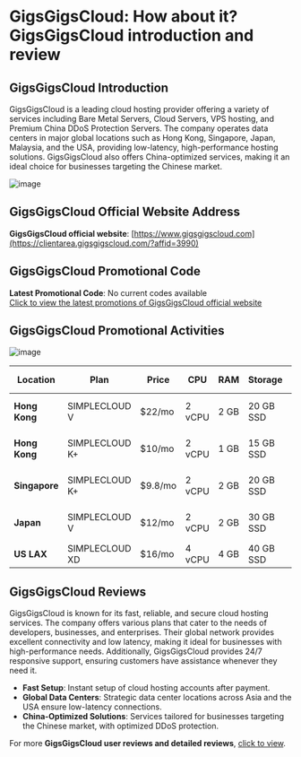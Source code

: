 # GigsGigsCloud: How about it? GigsGigsCloud introduction and review

## GigsGigsCloud Introduction
GigsGigsCloud is a leading cloud hosting provider offering a variety of services including Bare Metal Servers, Cloud Servers, VPS hosting, and Premium China DDoS Protection Servers. The company operates data centers in major global locations such as Hong Kong, Singapore, Japan, Malaysia, and the USA, providing low-latency, high-performance hosting solutions. GigsGigsCloud also offers China-optimized services, making it an ideal choice for businesses targeting the Chinese market.

![image](https://github.com/user-attachments/assets/0290964e-3304-4660-8922-3cde16a2b7e5)

## GigsGigsCloud Official Website Address
**GigsGigsCloud official website**: [https://www.gigsgigscloud.com](https://clientarea.gigsgigscloud.com/?affid=3990)

## GigsGigsCloud Promotional Code
**Latest Promotional Code**: No current codes available  
[Click to view the latest promotions of GigsGigsCloud official website](https://clientarea.gigsgigscloud.com/?affid=3990)

## GigsGigsCloud Promotional Activities

![image](https://github.com/user-attachments/assets/e0d5f997-1f40-4a98-96e7-83b01e946849)

| Location      | Plan                | Price         | CPU            | RAM           | Storage       | Bandwidth     | Features                   | Purchase Link |
|---------------|---------------------|---------------|----------------|---------------|---------------|---------------|----------------------------|---------------|
| **Hong Kong** | SIMPLECLOUD V        | $22/mo        | 2 vCPU         | 2 GB          | 20 GB SSD     | 10 Mbps CN2   | Premium China Route         | [Order Now](https://clientarea.gigsgigscloud.com/?affid=3990) |
| **Hong Kong** | SIMPLECLOUD K+       | $10/mo        | 2 vCPU         | 1 GB          | 15 GB SSD     | 1 Gbps        | Standard China Route        | [Order Now](https://clientarea.gigsgigscloud.com/?affid=3990) |
| **Singapore** | SIMPLECLOUD K+       | $9.8/mo       | 2 vCPU         | 2 GB          | 20 GB SSD     | 1 Gbps        | Standard China Route        | [Order Now](https://clientarea.gigsgigscloud.com/?affid=3990) |
| **Japan**     | SIMPLECLOUD V        | $12/mo        | 2 vCPU         | 2 GB          | 30 GB SSD     | 10 Mbps CN2   | Premium China Route         | [Order Now](https://clientarea.gigsgigscloud.com/?affid=3990) |
| **US LAX**    | SIMPLECLOUD XD       | $16/mo        | 4 vCPU         | 4 GB          | 40 GB SSD     | 10 Mbps CN2   | Anti-DDoS                   | [Order Now](https://clientarea.gigsgigscloud.com/?affid=3990) |

## GigsGigsCloud Reviews
GigsGigsCloud is known for its fast, reliable, and secure cloud hosting services. The company offers various plans that cater to the needs of developers, businesses, and enterprises. Their global network provides excellent connectivity and low latency, making it ideal for businesses with high-performance needs. Additionally, GigsGigsCloud provides 24/7 responsive support, ensuring customers have assistance whenever they need it.

- **Fast Setup**: Instant setup of cloud hosting accounts after payment.
- **Global Data Centers**: Strategic data center locations across Asia and the USA ensure low-latency connections.
- **China-Optimized Solutions**: Services tailored for businesses targeting the Chinese market, with optimized DDoS protection.

For more **GigsGigsCloud user reviews and detailed reviews**, [click to view](https://clientarea.gigsgigscloud.com/?affid=3990).
